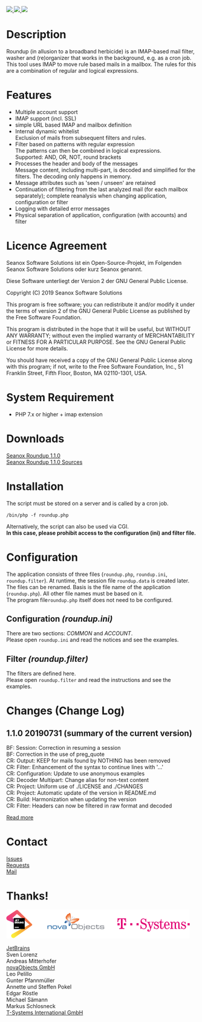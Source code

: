 <p>
  <a href="https://github.com/seanox/roundup/pulls"
      title="Development is waiting for new issues / requests / ideas">
    <img src="https://img.shields.io/badge/development-passive-blue?style=for-the-badge">
  </a>
  <a href="https://github.com/seanox/roundup/issues">
    <img src="https://img.shields.io/badge/maintenance-active-green?style=for-the-badge">
  </a>
  <a href="http://seanox.de/contact">
    <img src="https://img.shields.io/badge/support-active-green?style=for-the-badge">
  </a>
</p>


# Description
Roundup (in allusion to a broadband herbicide) is an IMAP-based mail filter,
washer and (re)organizer that works in the background, e.g. as a cron job.
This tool uses IMAP to move rule based mails in a mailbox. The rules for this
are a combination of regular and logical expressions.


# Features
- Multiple account support
- IMAP support (incl. SSL)
- simple URL based IMAP and mailbox definition
- Internal dynamic whitelist  
  Exclusion of mails from subsequent filters and rules.
- Filter based on patterns with regular expression  
  The patterns can then be combined in logical expressions.  
  Supported: AND, OR, NOT, round brackets
- Processes the header and body of the messages  
  Message content, including multi-part, is decoded and simplified for the
  filters. The decoding only happens in memory.
- Message attributes such as 'seen / unseen' are retained
- Continuation of filtering from the last analyzed mail (for each mailbox
  separately); complete reanalysis when changing application, configuration or
  filter 
- Logging with detailed error messages
- Physical separation of application, configuration (with accounts) and filter


# Licence Agreement
Seanox Software Solutions ist ein Open-Source-Projekt, im Folgenden
Seanox Software Solutions oder kurz Seanox genannt.

Diese Software unterliegt der Version 2 der GNU General Public License.

Copyright (C) 2019 Seanox Software Solutions

This program is free software; you can redistribute it and/or modify it under
the terms of version 2 of the GNU General Public License as published by the
Free Software Foundation.

This program is distributed in the hope that it will be useful, but WITHOUT ANY
WARRANTY; without even the implied warranty of MERCHANTABILITY or FITNESS FOR A
PARTICULAR PURPOSE. See the GNU General Public License for more details.

You should have received a copy of the GNU General Public License along with
this program; if not, write to the Free Software Foundation, Inc., 51 Franklin
Street, Fifth Floor, Boston, MA 02110-1301, USA.


# System Requirement
- PHP 7.x or higher + imap extension


# Downloads
[Seanox Roundup 1.1.0](https://github.com/seanox/roundup/raw/master/releases/seanox-roundup-1.1.0.zip)  
[Seanox Roundup 1.1.0 Sources](https://github.com/seanox/roundup/raw/master/releases/seanox-roundup-1.1.0-src.zip)  


# Installation
The script must be stored on a server and is called by a cron job.  
```
/bin/php -f roundup.php
```
Alternatively, the script can also be used via CGI.  
__In this case, please prohibit access to the configuration (ini) and filter file.__

# Configuration
The application consists of three files (`roundup.php`, `roundup.ini`,
`roundup.filter`). At runtime, the session file `roundup.data` is created later.
The files can be renamed. Basis is the file name of the application
(`roundup.php`). All other file names must be based on it.  
The program file`roundup.php` itself does not need to be configured.

## Configuration _(roundup.ini)_
There are two sections: _COMMON_ and _ACCOUNT_.  
Please open `roundup.ini` and read the notices and see the examples.
  
## Filter _(roundup.filter)_
The filters are defined here.  
Please open `roundup.filter` and read the instructions and see the examples.


# Changes (Change Log)
## 1.1.0 20190731 (summary of the current version)  
BF: Session: Correction in resuming a session  
BF: Correction in the use of preg_quote  
CR: Output: KEEP for mails found by NOTHING has been removed  
CR: Filter: Enhancement of the syntax to continue lines with '...'  
CR: Configuration: Update to use anonymous examples  
CR: Decoder Multipart: Change alias for non-text content  
CR: Project: Uniform use of ./LICENSE and ./CHANGES  
CR: Project: Automatic update of the version in README.md  
CR: Build: Harmonization when updating the version  
CR: Filter: Headers can now be filtered in raw format and decoded  

[Read more](https://raw.githubusercontent.com/seanox/roundup/master/CHANGES)


# Contact
[Issues](https://github.com/seanox/roundup/issues)  
[Requests](https://github.com/seanox/roundup/pulls)  
[Mail](http://seanox.de/contact)  


# Thanks!
<img src="https://raw.githubusercontent.com/seanox/seanox/master/sources/resources/images/thanks.png">

[JetBrains](https://www.jetbrains.com/?from=seanox)  
Sven Lorenz  
Andreas Mitterhofer  
[novaObjects GmbH](https://www.novaobjects.de)  
Leo Pelillo  
Gunter Pfannm&uuml;ller  
Annette und Steffen Pokel  
Edgar R&ouml;stle  
Michael S&auml;mann  
Markus Schlosneck  
[T-Systems International GmbH](https://www.t-systems.com)
